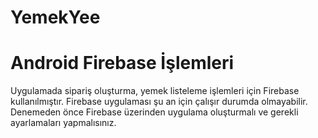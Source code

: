 # YemekYee

# Android Firebase İşlemleri

Uygulamada sipariş oluşturma, yemek listeleme işlemleri için Firebase kullanılmıştır. Firebase uygulaması şu an için çalışır durumda olmayabilir. Denemeden önce Firebase üzerinden uygulama oluşturmalı ve gerekli ayarlamaları yapmalısınız.<br>
